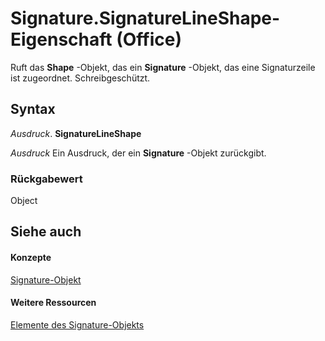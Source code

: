 
# Signature.SignatureLineShape-Eigenschaft (Office)

Ruft das  **Shape** -Objekt, das ein **Signature** -Objekt, das eine Signaturzeile ist zugeordnet. Schreibgeschützt.


## Syntax

 _Ausdruck_. **SignatureLineShape**

 _Ausdruck_ Ein Ausdruck, der ein **Signature** -Objekt zurückgibt.


### Rückgabewert

Object


## Siehe auch


#### Konzepte


[Signature-Objekt](574d246b-95cd-e4da-081b-4540387662a0.md)
#### Weitere Ressourcen


[Elemente des Signature-Objekts](http://msdn.microsoft.com/library/1054db23-fe1c-f81f-e44b-d8c2c82ca7fa%28Office.15%29.aspx)